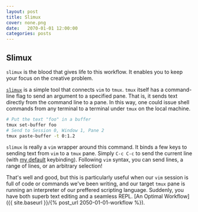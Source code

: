 ```yaml
---
layout: post
title: Slimux
cover: none.png
date:   2070-01-01 12:00:00
categories: posts
---
```


Slimux
---

`slimux` is the blood that gives life to this workflow.  It enables you to keep your focus on the creative problem.

[`slimux`](https://github.com/epeli/slimux) is a simple tool that connects `vim` to `tmux`.  `tmux` itself has a command-line flag to send an argument to a specified pane.  That is, it sends text directly from the command line to a pane.  In this way, one could issue shell commands from any terminal to a terminal under `tmux` on the local machine.

```bash
# Put the text "foo" in a buffer
tmux set-buffer foo 
# Send to Session 0, Window 1, Pane 2
tmux paste-buffer -t 0:1.2
```

`slimux` is really a `vim` wrapper around this command.  It binds a few keys to sending text from `vim` to a `tmux` pane.  Simply `C-c C-c` to send the current line (with [my default](https://github.com/dvbuntu/.files/blob/master/.vimrc) keybinding).  Following `vim` syntax, you can send lines, a range of lines, or an arbitrary selection!

That's well and good, but this is particularly useful when our `vim` session is full of code or commands we've been writing, and our target `tmux` pane is running an interpreter of our preffered scripting language.  Suddenly, you have both superb text editing and a seamless REPL.  [An Optimal Workflow]({{ site.baseurl }}/{% post_url 2050-01-01-workflow %}).


